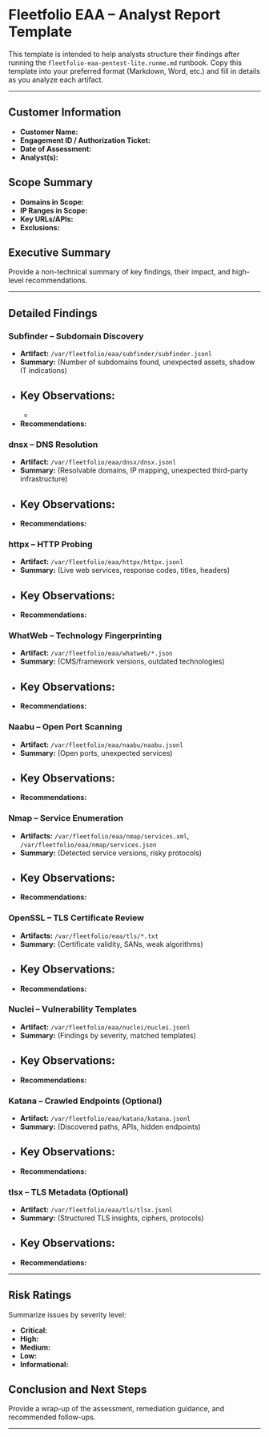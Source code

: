 # Fleetfolio EAA – Analyst Report Template

This template is intended to help analysts structure their findings after running the
`fleetfolio-eaa-pentest-lite.runme.md` runbook. Copy this template into your preferred format
(Markdown, Word, etc.) and fill in details as you analyze each artifact.

---

## Customer Information

- **Customer Name:**  
- **Engagement ID / Authorization Ticket:**  
- **Date of Assessment:**  
- **Analyst(s):**  

## Scope Summary

- **Domains in Scope:**  
- **IP Ranges in Scope:**  
- **Key URLs/APIs:**  
- **Exclusions:**  

## Executive Summary

Provide a non-technical summary of key findings, their impact, and high-level recommendations.

---

## Detailed Findings

### Subfinder – Subdomain Discovery
- **Artifact:** `/var/fleetfolio/eaa/subfinder/subfinder.jsonl`
- **Summary:** (Number of subdomains found, unexpected assets, shadow IT indications)
- **Key Observations:**  
  -  
  -  
- **Recommendations:**  

### dnsx – DNS Resolution
- **Artifact:** `/var/fleetfolio/eaa/dnsx/dnsx.jsonl`
- **Summary:** (Resolvable domains, IP mapping, unexpected third-party infrastructure)
- **Key Observations:**  
  -  
- **Recommendations:**  

### httpx – HTTP Probing
- **Artifact:** `/var/fleetfolio/eaa/httpx/httpx.jsonl`
- **Summary:** (Live web services, response codes, titles, headers)
- **Key Observations:**  
  -  
- **Recommendations:**  

### WhatWeb – Technology Fingerprinting
- **Artifact:** `/var/fleetfolio/eaa/whatweb/*.json`
- **Summary:** (CMS/framework versions, outdated technologies)
- **Key Observations:**  
  -  
- **Recommendations:**  

### Naabu – Open Port Scanning
- **Artifact:** `/var/fleetfolio/eaa/naabu/naabu.jsonl`
- **Summary:** (Open ports, unexpected services)
- **Key Observations:**  
  -  
- **Recommendations:**  

### Nmap – Service Enumeration
- **Artifacts:** `/var/fleetfolio/eaa/nmap/services.xml`, `/var/fleetfolio/eaa/nmap/services.json`
- **Summary:** (Detected service versions, risky protocols)
- **Key Observations:**  
  -  
- **Recommendations:**  

### OpenSSL – TLS Certificate Review
- **Artifacts:** `/var/fleetfolio/eaa/tls/*.txt`
- **Summary:** (Certificate validity, SANs, weak algorithms)
- **Key Observations:**  
  -  
- **Recommendations:**  

### Nuclei – Vulnerability Templates
- **Artifact:** `/var/fleetfolio/eaa/nuclei/nuclei.jsonl`
- **Summary:** (Findings by severity, matched templates)
- **Key Observations:**  
  -  
- **Recommendations:**  

### Katana – Crawled Endpoints (Optional)
- **Artifact:** `/var/fleetfolio/eaa/katana/katana.jsonl`
- **Summary:** (Discovered paths, APIs, hidden endpoints)
- **Key Observations:**  
  -  
- **Recommendations:**  

### tlsx – TLS Metadata (Optional)
- **Artifact:** `/var/fleetfolio/eaa/tls/tlsx.jsonl`
- **Summary:** (Structured TLS insights, ciphers, protocols)
- **Key Observations:**  
  -  
- **Recommendations:**  

---

## Risk Ratings

Summarize issues by severity level:

- **Critical:**  
- **High:**  
- **Medium:**  
- **Low:**  
- **Informational:**  

## Conclusion and Next Steps

Provide a wrap-up of the assessment, remediation guidance, and recommended follow-ups.

---
